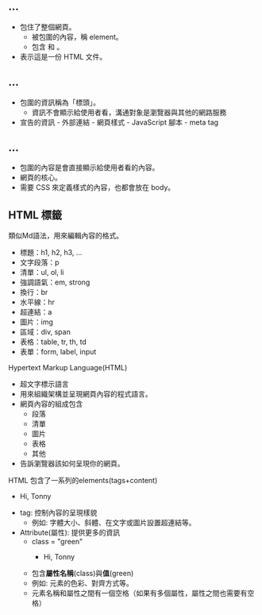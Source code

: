 

## <html>...</html>
- 包住了整個網頁。
  - 被包圍的內容，稱 element。
  - 包含 <head></head> 和 <body> </body>。 
- 表示這是一份 HTML 文件。

## <head>...</head>
- 包圍的資訊稱為「標頭」。
  - 資訊不會顯示給使用者看，溝通對象是瀏覽器與其他的網路服務 
- <head></head> 宣告的資訊
  - 外部連結
  - 網頁樣式
  - JavaScript 腳本
  - meta tag
  
## <body>...</body>
- 包圍的內容是會直接顯示給使用者看的內容。
- 網頁的核心。
- 需要 CSS 來定義樣式的內容，也都會放在 body。

## HTML 標籤
類似Md語法，用來編輯內容的格式。
- 標題：h1, h2, h3, ... 
- 文字段落：p
- 清單：ul, ol, li
- 強調語氣：em, strong
- 換行：br
- 水平線：hr
- 超連結：a
- 圖片：img
- 區域：div, span
- 表格：table, tr, th, td
- 表單：form, label, input

Hypertext Markup Language(HTML)
- 超文字標示語言
- 用來組織架構並呈現網頁內容的程式語言。
 - 網頁內容的組成包含
    - 段落
    - 清單
    - 圖片
    - 表格
    - 其他
- 告訴瀏覽器該如何呈現你的網頁。

HTML 包含了一系列的elements(tags+content)
- <p>Hi, Tonny</p>
- tag: 控制內容的呈現樣貌
  - 例如: 字體大小、斜體、在文字或圖片設置超連結等。
- Attribute(屬性): 提供更多的資訊
  - class = "green"  
    - <p class = "green">Hi, Tonny</p> 
  - 包含**屬性名稱**(class)與**值**(green)
  - 例如: 元素的色彩、對齊方式等。
  - 元素名稱和屬性之間有一個空格（如果有多個屬性，屬性之間也需要有空格）

